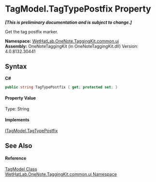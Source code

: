 # TagModel.TagTypePostfix Property 
 _**\[This is preliminary documentation and is subject to change.\]**_

Get the tag postfix marker.

**Namespace:**&nbsp;<a href="043a9407-ac38-b3ac-7348-a6090af495ad.md">WetHatLab.OneNote.TaggingKit.common.ui</a><br />**Assembly:**&nbsp;OneNoteTaggingKit (in OneNoteTaggingKit.dll) Version: 4.0.8132.30441

## Syntax

**C#**<br />
``` C#
public string TagTypePostfix { get; protected set; }
```


#### Property Value
Type: String

#### Implements
<a href="823afaf1-5ef5-7ad3-84da-5ab6bde0348c.md">ITagModel.TagTypePostfix</a><br />

## See Also


#### Reference
<a href="c74fe645-91b2-831c-6869-763addf746aa.md">TagModel Class</a><br /><a href="043a9407-ac38-b3ac-7348-a6090af495ad.md">WetHatLab.OneNote.TaggingKit.common.ui Namespace</a><br />